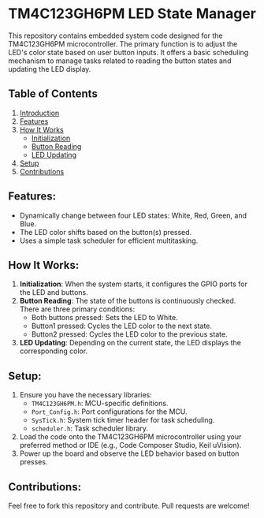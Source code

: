 # TM4C123GH6PM LED State Manager

This repository contains embedded system code designed for the TM4C123GH6PM microcontroller. The primary function is to adjust the LED's color state based on user button inputs. It offers a basic scheduling mechanism to manage tasks related to reading the button states and updating the LED display.

## Table of Contents
1. [Introduction](#tm4c123gh6pm-led-state-manager)
2. [Features](#features)
3. [How It Works](#how-it-works)
    - [Initialization](#initialization)
    - [Button Reading](#button-reading)
    - [LED Updating](#led-updating)
4. [Setup](#setup)
5. [Contributions](#contributions)

## Features:
- Dynamically change between four LED states: White, Red, Green, and Blue.
- The LED color shifts based on the button(s) pressed.
- Uses a simple task scheduler for efficient multitasking.

## How It Works:
1. **Initialization**: When the system starts, it configures the GPIO ports for the LED and buttons.
2. **Button Reading**: The state of the buttons is continuously checked. There are three primary conditions:
   - Both buttons pressed: Sets the LED to White.
   - Button1 pressed: Cycles the LED color to the next state.
   - Button2 pressed: Cycles the LED color to the previous state.
3. **LED Updating**: Depending on the current state, the LED displays the corresponding color.

## Setup:
1. Ensure you have the necessary libraries:
   - `TM4C123GH6PM.h`: MCU-specific definitions.
   - `Port_Config.h`: Port configurations for the MCU.
   - `SysTick.h`: System tick timer header for task scheduling.
   - `scheduler.h`: Task scheduler library.
2. Load the code onto the TM4C123GH6PM microcontroller using your preferred method or IDE (e.g., Code Composer Studio, Keil uVision).
3. Power up the board and observe the LED behavior based on button presses.

## Contributions:
Feel free to fork this repository and contribute. Pull requests are welcome!
